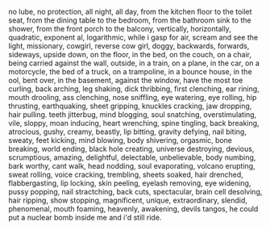 no lube, no protection, all night, all day, from the kitchen floor to the toilet seat, from the dining table to the bedroom, from the bathroom sink to the shower, from the front porch to the balcony, vertically, horizontally, quadratic, exponent al, logarithmic, while i gasp for air, scream and see the light, missionary, cowgirl, reverse cow girl, doggy, backwards, forwards, sideways, upside down, on the floor, in the bed, on the couch, on a chair, being carried against the wall, outside, in a train, on a plane, in the car, on a motorcycle, the bed of a truck, on a trampoline, in a bounce house, in the ool, bent over, in the basement, against the window, have the most toe curling, back arching, leg shaking, dick thribbing, first clenching, ear rining, mouth drooling, ass clenching, nose sniffling, eye watering, eye rolling, hip thrusting, earthquaking, sheet gripping, knuckles cracking, jaw dropping, hair pulling. teeth jitterbug, mind blogging, soul snatching, overstimulating, vile, sloppy, moan inducing, heart wrenching, spine tingling, back breaking, atrocious, gushy, creamy, beastly, lip bitting, gravity defying, nail biting, sweaty, feet kicking, mind blowing, body shivering, orgasmic, bone breaking, world ending, black hole creating, universe destroying, devious, scrumptious, amazing, delightful, delectable, unbelievable, body numbing, bark worthy, cant walk, head nodding, soul evaporating, volcano erupting, sweat rolling, voice cracking, trembling, sheets soaked, hair drenched, flabbergasting, lip locking, skin peeling, eyelash removing, eye widening, pussy popping, nail stractching, back cuts, spectacular, brain cell desolving, hair ripping, show stopping, magnificent, unique, extraordinary, slendid, phenomenal, mouth foaming, heavenly, awakening, devils tangos, he could put a nuclear bomb inside me and i'd still ride.
